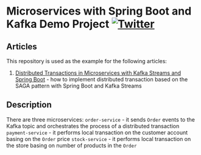 # Microservices with Spring Boot and Kafka Demo Project [![Twitter](https://img.shields.io/twitter/follow/piotr_minkowski.svg?style=social&logo=twitter&label=Follow%20Me)](https://twitter.com/piotr_minkowski)

## Articles
This repository is used as the example for the following articles:
1. [Distributed Transactions in Microservices with Kafka Streams and Spring Boot]() - how to implement distributed transaction based on the SAGA pattern with Spring Boot and Kafka Streams

## Description
There are three microservices:
`order-service` - it sends `Order` events to the Kafka topic and orchestrates the process of a distributed transaction
`payment-service` - it performs local transaction on the customer account basing on the `Order` price
`stock-service` - it performs local transaction on the store basing on number of products in the `Order`

